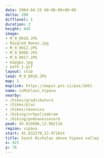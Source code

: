 ```yaml
---
date: 2004-04-25 00:00:00+00:00
delta: 200
difflevel: 1
duration: 2
height: 445
image:
- M_9_0910.JPG
- Razgled_Nanos.jpg
- M_9_0912.JPG
- M_9_0908.JPG
- M_9_0917.JPG
- mapgps.jpg
- path_1.gif
layout: stub
lead: M_9_0910.JPG
map: 1
maplink: https://mapzs.pzs.si/poi/1661
name: svMiklavz_Vipava
nearby:
- /hikes/gradiskatura
- /hikes/plaz
- /hikes/skavnica
- /biking/vrhpoljeabram
- /biking/podnanossocerb
peak: 45.819506,13.982114
region: vipava
start: 45.832270,13.971014
title: Saint Nicholas above Vipava valley
x: 421
y: 76
---
```


